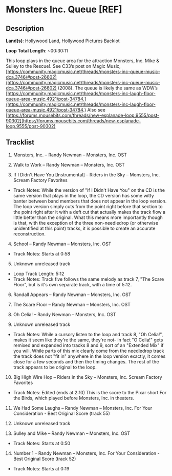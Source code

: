 # Monsters Inc. Queue [REF]

## Description

**Land(s)**: Hollywood Land, Hollywood Pictures Backlot

**Loop Total Length**: ~00:30:11

This loop plays in the queue area for the attraction Monsters, Inc. Mike & Sulley to the Rescue!. See C33’s post on Magic Music, [https://community.magicmusic.net/threads/monsters-inc-queue-music-dca.3746/#post-26602](https://community.magicmusic.net/threads/monsters-inc-queue-music-dca.3746/#post-26602) (2008). The queue is likely the same as WDW’s [https://community.magicmusic.net/threads/monsters-inc-laugh-floor-queue-area-music.4921/post-34784.](https://community.magicmusic.net/threads/monsters-inc-laugh-floor-queue-area-music.4921/post-34784.) Also see [https://forums.mousebits.com/threads/new-esplanade-loop.9555/post-90302](https://forums.mousebits.com/threads/new-esplanade-loop.9555/post-90302)

## Tracklist

1. Monsters, Inc. – Randy Newman – Monsters, Inc. OST


2. Walk to Work – Randy Newman – Monsters, Inc. OST


3. If I Didn't Have You [Instrumental] – Riders in the Sky – Monsters, Inc. Scream Factory Favorites
- Track Notes: While the version of "If I Didn't Have You" on the CD is the same version that plays in the loop, the CD version has some witty banter between band members that does not appear in the loop version. The loop version simply cuts from the point right before that section to the point right after it with a deft cut that actually makes the track flow a little better than the original. What this means more importantly though is that, with the exception of the three non-needledrop (or otherwise unidentified at this point) tracks, it is possible to create an accurate reconstruction.

4. School – Randy Newman – Monsters, Inc. OST
- Track Notes: Starts at 0:58

5. Unknown unreleased track
- Loop Track Length: 5:12
- Track Notes: Track five follows the same melody as track 7, "The Scare Floor", but is it's own separate track, with a time of 5:12.

6. Randall Appears – Randy Newman – Monsters, Inc. OST


7. The Scare Floor – Randy Newman – Monsters, Inc. OST


8. Oh Celia! – Randy Newman – Monsters, Inc. OST


9. Unknown unreleased track
- Track Notes: While a cursory listen to the loop and track 8, "Oh Celia!", makes it seem like they're the same, they're not- in fact "O Celia!" gets remixed and expanded into tracks 8 and 9, sort of an "Extended Mix" if you will. While parts of this mix clearly come from the needledrop track the track does not "fit in" anywhere in the loop version exactly, it comes close for a few seconds and then the timing changes. The rest of the track appears to be original to the loop.

10. Big High Wire Hop – Riders in the Sky – Monsters, Inc. Scream Factory Favorites
- Track Notes: Edited (ends at 2:10)
This is the score to the Pixar short For the Birds, which played before Monsters, Inc. in theaters.

11. We Had Some Laughs – Randy Newman – Monsters, Inc. For Your Consideration - Best Original Score (track 55)


12. Unknown unreleased track


13. Sulley and Mike – Randy Newman – Monsters, Inc. OST
- Track Notes: Starts at 0:50

14. Number 1 – Randy Newman – Monsters, Inc. For Your Consideration - Best Original Score (track 52)
- Track Notes: Starts at 0:19

